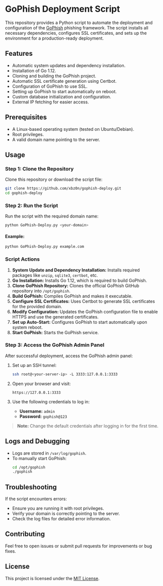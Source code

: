 # GoPhish Deployment Script

This repository provides a Python script to automate the deployment and configuration of the [GoPhish](https://github.com/gophish/gophish) phishing framework. The script installs all necessary dependencies, configures SSL certificates, and sets up the environment for a production-ready deployment.

## Features

- Automatic system updates and dependency installation.
- Installation of Go 1.12.
- Cloning and building the GoPhish project.
- Automatic SSL certificate generation using Certbot.
- Configuration of GoPhish to use SSL.
- Setting up GoPhish to start automatically on reboot.
- Custom database initialization and configuration.
- External IP fetching for easier access.

## Prerequisites

- A Linux-based operating system (tested on Ubuntu/Debian).
- Root privileges.
- A valid domain name pointing to the server.

## Usage

### Step 1: Clone the Repository

Clone this repository or download the script file:

```bash
git clone https://github.com/xbz0n/gophish-deploy.git
cd gophish-deploy
```

### Step 2: Run the Script

Run the script with the required domain name:

```bash
python GoPhish-Deploy.py <your-domain>
```

#### Example:

```bash
python GoPhish-Deploy.py example.com
```

### Script Actions

1. **System Update and Dependency Installation:** Installs required packages like `unzip`, `sqlite3`, `certbot`, etc.
2. **Go Installation:** Installs Go 1.12, which is required to build GoPhish.
3. **Clone GoPhish Repository:** Clones the official GoPhish GitHub repository into `/opt/gophish`.
4. **Build GoPhish:** Compiles GoPhish and makes it executable.
5. **Configure SSL Certificates:** Uses Certbot to generate SSL certificates for the provided domain.
6. **Modify Configuration:** Updates the GoPhish configuration file to enable HTTPS and use the generated certificates.
7. **Set up Auto-Start:** Configures GoPhish to start automatically upon system reboot.
8. **Start GoPhish:** Starts the GoPhish service.

### Step 3: Access the GoPhish Admin Panel

After successful deployment, access the GoPhish admin panel:

1. Set up an SSH tunnel:
   ```bash
   ssh root@<your-server-ip> -L 3333:127.0.0.1:3333
   ```

2. Open your browser and visit:
   ```
   https://127.0.0.1:3333
   ```

3. Use the following credentials to log in:
   - **Username:** `admin`
   - **Password:** `gophish@123`

> **Note:** Change the default credentials after logging in for the first time.

## Logs and Debugging

- Logs are stored in `/var/log/gophish`.
- To manually start GoPhish:
  ```bash
  cd /opt/gophish
  ./gophish
  ```

## Troubleshooting

If the script encounters errors:
- Ensure you are running it with root privileges.
- Verify your domain is correctly pointing to the server.
- Check the log files for detailed error information.

## Contributing

Feel free to open issues or submit pull requests for improvements or bug fixes.

## License

This project is licensed under the [MIT License](LICENSE).

